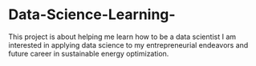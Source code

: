 # Data-Science-Learning-
This project is about helping me learn how to be a data scientist
I am interested in applying data science to my entrepreneurial endeavors and future career in sustainable energy optimization.
